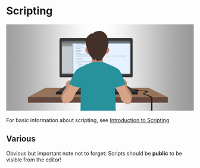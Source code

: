 # Scripting

<div class="doc-incomplete"/>

![Scripting](media/scripting_intro.png)

For basic information about scripting, see [Introduction to Scripting](../get-started/introduction-to-scripts.md)

## Various

Obvious but important note not to forget: Scripts should be **public** to be visible from the editor!
